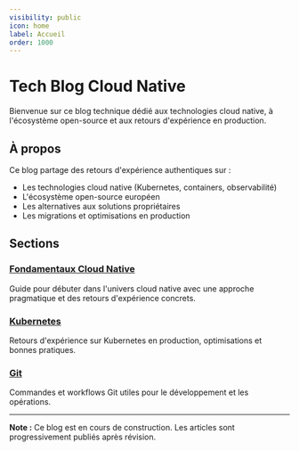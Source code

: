 ```yaml
---
visibility: public
icon: home
label: Accueil
order: 1000
---
```


# Tech Blog Cloud Native

Bienvenue sur ce blog technique dédié aux technologies cloud native, à l'écosystème open-source et aux retours d'expérience en production.

## À propos

Ce blog partage des retours d'expérience authentiques sur :
- Les technologies cloud native (Kubernetes, containers, observabilité)
- L'écosystème open-source européen
- Les alternatives aux solutions propriétaires
- Les migrations et optimisations en production

## Sections

### [Fondamentaux Cloud Native](/learn-to-cloud/)
Guide pour débuter dans l'univers cloud native avec une approche pragmatique et des retours d'expérience concrets.

### [Kubernetes](/kubernetes/)
Retours d'expérience sur Kubernetes en production, optimisations et bonnes pratiques.

### [Git](/git/)
Commandes et workflows Git utiles pour le développement et les opérations.

---

**Note :** Ce blog est en cours de construction. Les articles sont progressivement publiés après révision.